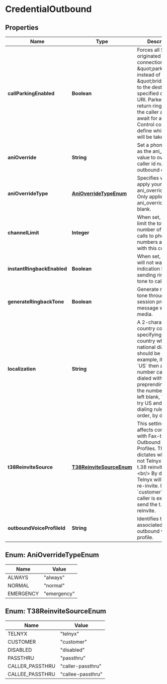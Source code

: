 

# CredentialOutbound

## Properties

Name | Type | Description | Notes
------------ | ------------- | ------------- | -------------
**callParkingEnabled** | **Boolean** | Forces all SIP calls originated on this connection to be \&quot;parked\&quot; instead of \&quot;bridged\&quot; to the destination specified on the URI. Parked calls will return ringback to the caller and will await for a Call Control command to define which action will be taken next. |  [optional]
**aniOverride** | **String** | Set a phone number as the ani_override value to override caller id number on outbound calls. |  [optional]
**aniOverrideType** | [**AniOverrideTypeEnum**](#AniOverrideTypeEnum) | Specifies when we apply your ani_override setting. Only applies when ani_override is not blank. |  [optional]
**channelLimit** | **Integer** | When set, this will limit the total number of outbound calls to phone numbers associated with this connection. |  [optional]
**instantRingbackEnabled** | **Boolean** | When set, ringback will not wait for indication before sending ringback tone to calling party. |  [optional]
**generateRingbackTone** | **Boolean** | Generate ringback tone through 183 session progress message with early media. |  [optional]
**localization** | **String** | A 2-character country code specifying the country whose national dialing rules should be used. For example, if set to &#x60;US&#x60; then any US number can be dialed without preprending +1 to the number. When left blank, Telnyx will try US and GB dialing rules, in that order, by default. |  [optional]
**t38ReinviteSource** | [**T38ReinviteSourceEnum**](#T38ReinviteSourceEnum) | This setting only affects connections with Fax-type Outbound Voice Profiles. The setting dictates whether or not Telnyx sends a t.38 reinvite.&lt;br/&gt;&lt;br/&gt; By default, Telnyx will send the re-invite. If set to &#x60;customer&#x60;, the caller is expected to send the t.38 reinvite. |  [optional]
**outboundVoiceProfileId** | **String** | Identifies the associated outbound voice profile. |  [optional]



## Enum: AniOverrideTypeEnum

Name | Value
---- | -----
ALWAYS | &quot;always&quot;
NORMAL | &quot;normal&quot;
EMERGENCY | &quot;emergency&quot;



## Enum: T38ReinviteSourceEnum

Name | Value
---- | -----
TELNYX | &quot;telnyx&quot;
CUSTOMER | &quot;customer&quot;
DISABLED | &quot;disabled&quot;
PASSTHRU | &quot;passthru&quot;
CALLER_PASSTHRU | &quot;caller-passthru&quot;
CALLEE_PASSTHRU | &quot;callee-passthru&quot;



